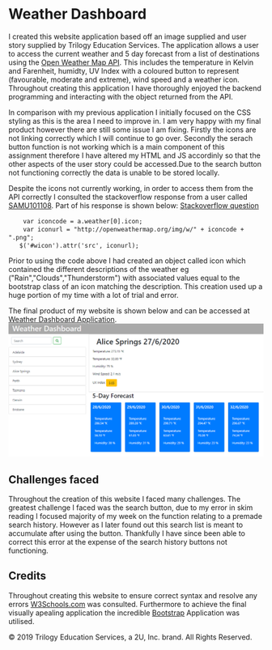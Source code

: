 # Weather Dashboard
I created this website application based off an image supplied and user story supplied by Trilogy Education Services. The application allows a user to access the current weather and 5 day forecast from a list of destinations using the [Open Weather Map API](https://openweathermap.org/api/one-call-api). This includes the temperature in Kelvin and Farenheit, humidty, UV Index with a coloured button to represent (favourable, moderate and extreme), wind speed and a weather icon. Throughout creating this application I have thoroughly enjoyed the backend programming and interacting with the object returned from the API.

In comparison with my previous application I initially focused on the CSS styling as this is the area I need to improve in. I am very happy with my final product however there are still some issue I am fixing. Firstly the icons are not linking correctly which I will continue to go over. Secondly the serach button function is not working which is a main component of this assignment therefore I have altered my HTML and JS accordinly so that the other aspects of the user story could be accessed.Due to the search button not functioning correctly the data is unable to be stored locally.

Despite the icons not currently working, in order to access them from the API correctly I consulted the stackoverflow response from a user called [SAMU101108](https://stackoverflow.com/users/6273837/samu101108). Part of his response is shown below:
[Stackoverflow question](https://stackoverflow.com/questions/44177417/how-to-display-openweathermap-weather-icon)
```
    var iconcode = a.weather[0].icon;
    var iconurl = "http://openweathermap.org/img/w/" + iconcode + ".png";
   $('#wicon').attr('src', iconurl);

```
Prior to using the code above I had created an object called icon which contained the different descriptions of the weather eg ("Rain","Clouds","Thunderstorm") with associated values equal to the bootstrap class of an icon matching the description. This creation used up a huge portion of my time with a lot of trial and error. 

The final product of my website is shown below and can be accessed at [Weather Dashboard Application](https://anjkrish2608.github.io/WeatherDashboard/).
![Weather Dashboard](./Assets/complete.png)


## Challenges faced

Throughout the creation of this website I faced many challenges. The greatest challenge I faced was the search button, due to my error in skim reading I focused majority of my week on the function relating to a premade search history. However as I later found out this search list is meant to accumulate after using the button. Thankfully I have since been able to correct this error at the expense of the search history buttons not functioning.

## Credits

Throughout creating this website to ensure correct syntax and resolve any errors [W3Schools.com](https://www.w3schools.com/) was consulted. Furthermore to achieve the final visually apealing application the incredible [Bootstrap](https://getbootstrap.com/docs/4.5/getting-started/introduction/) Application was utilised.

© 2019 Trilogy Education Services, a 2U, Inc. brand. All Rights Reserved.


